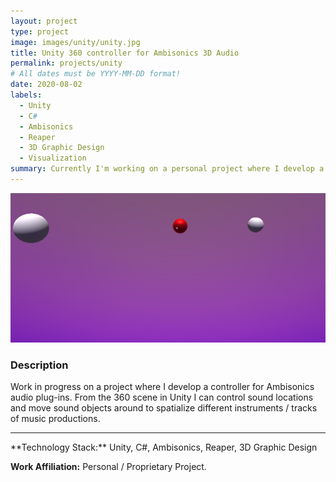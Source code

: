 ```yaml
---
layout: project
type: project
image: images/unity/unity.jpg
title: Unity 360 controller for Ambisonics 3D Audio
permalink: projects/unity
# All dates must be YYYY-MM-DD format!
date: 2020-08-02
labels:
  - Unity
  - C#
  - Ambisonics
  - Reaper
  - 3D Graphic Design
  - Visualization
summary: Currently I'm working on a personal project where I develop a 360 controller for Ambisonics audio plug-ins. 
---
```



<img class="ui fluid bordered image" src="../images/unity/controller.png">


### Description


Work in progress on a project where I develop a controller for Ambisonics audio plug-ins. From the 360 scene in Unity I can control sound locations and move sound objects around to spatialize different instruments / tracks of music productions. 

<hr>
**Technology Stack:** Unity, C#, Ambisonics, Reaper, 3D Graphic Design

**Work Affiliation:** Personal / Proprietary Project.


